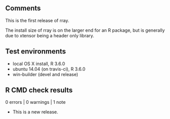 ## Comments
This is the first release of rray.

The install size of rray is on the larger end for an R package, but is 
generally due to xtensor being a header only library.

## Test environments
* local OS X install, R 3.6.0
* ubuntu 14.04 (on travis-ci), R 3.6.0
* win-builder (devel and release)

## R CMD check results

0 errors | 0 warnings | 1 note

* This is a new release.
